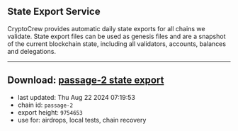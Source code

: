 ## State Export Service
CryptoCrew provides automatic daily state exports for all chains we validate. State export files can be used as genesis files and are a snapshot of the current blockchain state, including all validators, accounts, balances and delegations.

---
**Download: [passage-2 state export](https://dl-eu2.ccvalidators.com/SERVICE/passage/passage-2_export_9754653.json)**
---

- last updated: Thu Aug 22 2024 07:19:53
- chain id: `passage-2`
- export height: `9754653`
- use for: airdrops, local tests, chain recovery
